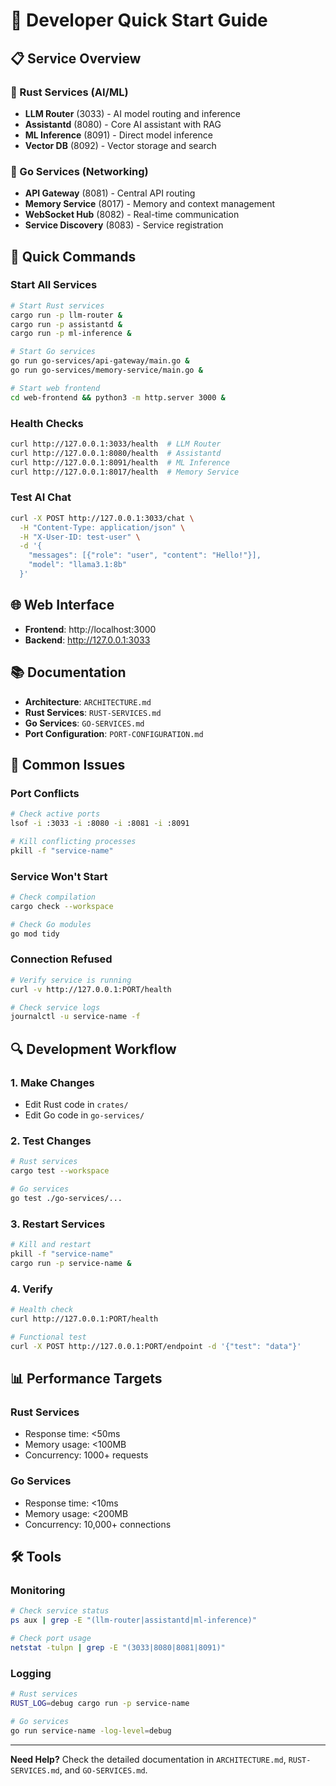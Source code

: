 # 🚀 Developer Quick Start Guide

## 📋 Service Overview

### 🦀 Rust Services (AI/ML)

- **LLM Router** (3033) - AI model routing and inference
- **Assistantd** (8080) - Core AI assistant with RAG
- **ML Inference** (8091) - Direct model inference
- **Vector DB** (8092) - Vector storage and search

### 🐹 Go Services (Networking)

- **API Gateway** (8081) - Central API routing
- **Memory Service** (8017) - Memory and context management
- **WebSocket Hub** (8082) - Real-time communication
- **Service Discovery** (8083) - Service registration

## 🔧 Quick Commands

### Start All Services

```bash
# Start Rust services
cargo run -p llm-router &
cargo run -p assistantd &
cargo run -p ml-inference &

# Start Go services
go run go-services/api-gateway/main.go &
go run go-services/memory-service/main.go &

# Start web frontend
cd web-frontend && python3 -m http.server 3000 &
```

### Health Checks

```bash
curl http://127.0.0.1:3033/health  # LLM Router
curl http://127.0.0.1:8080/health  # Assistantd
curl http://127.0.0.1:8091/health  # ML Inference
curl http://127.0.0.1:8017/health  # Memory Service
```

### Test AI Chat

```bash
curl -X POST http://127.0.0.1:3033/chat \
  -H "Content-Type: application/json" \
  -H "X-User-ID: test-user" \
  -d '{
    "messages": [{"role": "user", "content": "Hello!"}],
    "model": "llama3.1:8b"
  }'
```

## 🌐 Web Interface

- **Frontend**: http://localhost:3000
- **Backend**: http://127.0.0.1:3033

## 📚 Documentation

- **Architecture**: `ARCHITECTURE.md`
- **Rust Services**: `RUST-SERVICES.md`
- **Go Services**: `GO-SERVICES.md`
- **Port Configuration**: `PORT-CONFIGURATION.md`

## 🚨 Common Issues

### Port Conflicts

```bash
# Check active ports
lsof -i :3033 -i :8080 -i :8081 -i :8091

# Kill conflicting processes
pkill -f "service-name"
```

### Service Won't Start

```bash
# Check compilation
cargo check --workspace

# Check Go modules
go mod tidy
```

### Connection Refused

```bash
# Verify service is running
curl -v http://127.0.0.1:PORT/health

# Check service logs
journalctl -u service-name -f
```

## 🔍 Development Workflow

### 1. Make Changes

- Edit Rust code in `crates/`
- Edit Go code in `go-services/`

### 2. Test Changes

```bash
# Rust services
cargo test --workspace

# Go services
go test ./go-services/...
```

### 3. Restart Services

```bash
# Kill and restart
pkill -f "service-name"
cargo run -p service-name &
```

### 4. Verify

```bash
# Health check
curl http://127.0.0.1:PORT/health

# Functional test
curl -X POST http://127.0.0.1:PORT/endpoint -d '{"test": "data"}'
```

## 📊 Performance Targets

### Rust Services

- Response time: <50ms
- Memory usage: <100MB
- Concurrency: 1000+ requests

### Go Services

- Response time: <10ms
- Memory usage: <200MB
- Concurrency: 10,000+ connections

## 🛠️ Tools

### Monitoring

```bash
# Check service status
ps aux | grep -E "(llm-router|assistantd|ml-inference)"

# Check port usage
netstat -tulpn | grep -E "(3033|8080|8081|8091)"
```

### Logging

```bash
# Rust services
RUST_LOG=debug cargo run -p service-name

# Go services
go run service-name -log-level=debug
```

---

**Need Help?** Check the detailed documentation in `ARCHITECTURE.md`, `RUST-SERVICES.md`, and `GO-SERVICES.md`.
